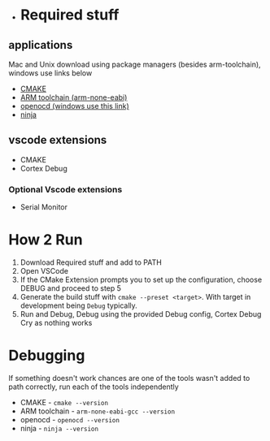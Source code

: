 * # Required stuff
## applications
Mac and Unix download using package managers (besides arm-toolchain), windows use links below
* [CMAKE](https://cmake.org/download/)  
* [ARM toolchain (arm-none-eabi)](https://developer.arm.com/downloads/-/arm-gnu-toolchain-downloads)  
* [openocd (windows use this link)](https://github.com/openocd-org/openocd/releases/tag/v0.12.0)  
* [ninja](https://github.com/ninja-build/ninja/releases)  
## vscode extensions
* CMAKE  
* Cortex Debug
### Optional Vscode extensions
* Serial Monitor

# How 2 Run
1. Download Required stuff and add to PATH
2. Open VSCode  
3. If the CMake Extension prompts you to set up the configuration, choose DEBUG and proceed to step 5
4. Generate the build stuff with `cmake --preset <target>`. With target in development being `Debug` typically.  
5. Run and Debug, Debug using the provided Debug config, Cortex Debug  
Cry as nothing works

# Debugging
If something doesn't work chances are one of the tools wasn't added to path correctly, run each of the tools independently  
* CMAKE - `cmake --version`
* ARM toolchain - `arm-none-eabi-gcc --version`
* openocd - `openocd --version`
* ninja - `ninja --version`
